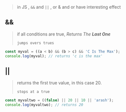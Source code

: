 > in JS , `&&` and `||` , or & and or have interesting effect

## &&

> if all conditions are true, *Returns The __Last One__*
>
> `jumps overs trues`

```javascript
const myval = ((a < b) && (b > c) && 'C Is The Max');
console.log(myval); // returns 'c is the max'
```

## ||

> returns the first true value, in this case 20.
>
> `stops at a true`

```javascript
const myvaltwo = ((false) || 20 || 10 || 'arash');
console.log(myvaltwo); // returns 20
```


